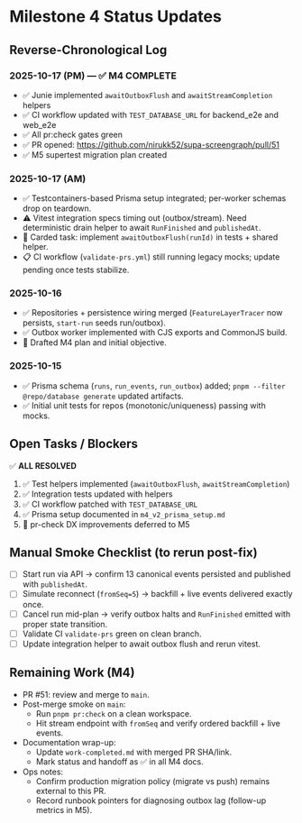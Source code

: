 # Milestone 4 Status Updates

## Reverse-Chronological Log

### 2025-10-17 (PM) — ✅ M4 COMPLETE
- ✅ Junie implemented `awaitOutboxFlush` and `awaitStreamCompletion` helpers
- ✅ CI workflow updated with `TEST_DATABASE_URL` for backend_e2e and web_e2e
- ✅ All pr:check gates green
- ✅ PR opened: https://github.com/nirukk52/supa-screengraph/pull/51
- ✅ M5 supertest migration plan created

### 2025-10-17 (AM)
- ✅ Testcontainers-based Prisma setup integrated; per-worker schemas drop on teardown.
- ⚠️ Vitest integration specs timing out (outbox/stream). Need deterministic drain helper to await `RunFinished` and `publishedAt`.
- 🔄 Carded task: implement `awaitOutboxFlush(runId)` in tests + shared helper.
- 📋 CI workflow (`validate-prs.yml`) still running legacy mocks; update pending once tests stabilize.

### 2025-10-16
- ✅ Repositories + persistence wiring merged (`FeatureLayerTracer` now persists, `start-run` seeds run/outbox).
- ✅ Outbox worker implemented with CJS exports and CommonJS build.
- 📝 Drafted M4 plan and initial objective.

### 2025-10-15
- ✅ Prisma schema (`runs`, `run_events`, `run_outbox`) added; `pnpm --filter @repo/database generate` updated artifacts.
- ✅ Initial unit tests for repos (monotonic/uniqueness) passing with mocks.

## Open Tasks / Blockers

✅ **ALL RESOLVED**

1. ✅ Test helpers implemented (`awaitOutboxFlush`, `awaitStreamCompletion`)
2. ✅ Integration tests updated with helpers
3. ✅ CI workflow patched with `TEST_DATABASE_URL`
4. ✅ Prisma setup documented in `m4_v2_prisma_setup.md`
5. 🔄 pr-check DX improvements deferred to M5

## Manual Smoke Checklist (to rerun post-fix)
- [ ] Start run via API → confirm 13 canonical events persisted and published with `publishedAt`.
- [ ] Simulate reconnect (`fromSeq=5`) → backfill + live events delivered exactly once.
- [ ] Cancel run mid-plan → verify outbox halts and `RunFinished` emitted with proper state transition.
- [ ] Validate CI `validate-prs` green on clean branch.
- [ ] Update integration helper to await outbox flush and rerun vitest.

## Remaining Work (M4)

- PR #51: review and merge to `main`.
- Post-merge smoke on `main`:
  - Run `pnpm pr:check` on a clean workspace.
  - Hit stream endpoint with `fromSeq` and verify ordered backfill + live events.
- Documentation wrap-up:
  - Update `work-completed.md` with merged PR SHA/link.
  - Mark status and handoff as ✅ in all M4 docs.
- Ops notes:
  - Confirm production migration policy (migrate vs push) remains external to this PR.
  - Record runbook pointers for diagnosing outbox lag (follow-up metrics in M5).
